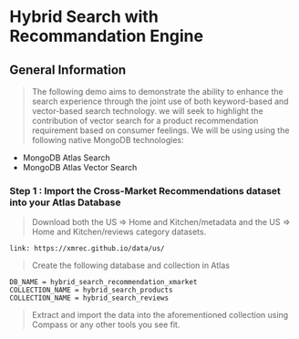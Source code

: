 # Hybrid Search with Recommandation Engine

## General Information
> The following demo aims to demonstrate the ability to enhance the search experience through the joint use of both keyword-based and vector-based search technology.
> we will seek to highlight the contribution of vector search for a product recommendation requirement based on consumer feelings.
> We will be using using the following native MongoDB technologies:
* MongoDB Atlas Search
* MongoDB Atlas Vector Search


### Step 1 : Import the Cross-Market Recommendations dataset into your Atlas Database
> Download both the US => Home and Kitchen/metadata and the US => Home and Kitchen/reviews category datasets.
```
link: https://xmrec.github.io/data/us/
```
> Create the following database and collection in Atlas
```
DB_NAME = hybrid_search_recommendation_xmarket
COLLECTION_NAME = hybrid_search_products
COLLECTION_NAME = hybrid_search_reviews
```
> Extract and import the data into the aforementioned collection using Compass or any other tools you see fit.
